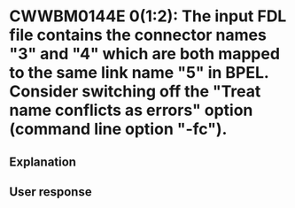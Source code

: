 # CWWBM0144E 0(1:2): The input FDL file contains the connector names "3" and "4" which are both mapped to the same link name "5" in BPEL. Consider switching off the "Treat name conflicts as errors" option (command line option "-fc").

## Explanation

## User response